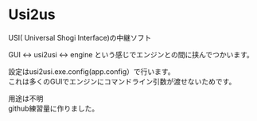 ﻿# Usi2us

USI( Universal Shogi Interface)の中継ソフト

GUI <-> usi2usi <-> engine という感じでエンジンとの間に挟んでつかいます。

設定はusi2usi.exe.config(app.config）で行います。  
これは多くのGUIでエンジンにコマンドライン引数が渡せないためです。

用途は不明  
github練習量に作りました。



